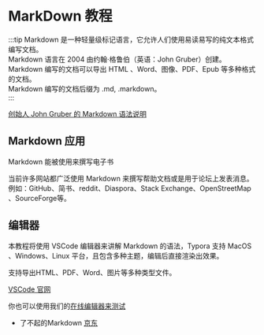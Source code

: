 # MarkDown 教程

:::tip
Markdown 是一种轻量级标记语言，它允许人们使用易读易写的纯文本格式编写文档。   
Markdown 语言在 2004 由约翰·格鲁伯（英语：John Gruber）创建。   
Markdown 编写的文档可以导出 HTML 、Word、图像、PDF、Epub 等多种格式的文档。   
Markdown 编写的文档后缀为 .md, .markdown。    
:::

[创始人 John Gruber 的 Markdown 语法说明](https://daringfireball.net/projects/markdown/syntax)

## Markdown 应用

Markdown 能被使用来撰写电子书

当前许多网站都广泛使用 Markdown 来撰写帮助文档或是用于论坛上发表消息。例如：GitHub、简书、reddit、Diaspora、Stack Exchange、OpenStreetMap 、SourceForge等。

## 编辑器

本教程将使用 VSCode 编辑器来讲解 Markdown 的语法，Typora 支持 MacOS 、Windows、Linux 平台，且包含多种主题，编辑后直接渲染出效果。

支持导出HTML、PDF、Word、图片等多种类型文件。

[VSCode 官网](https://code.visualstudio.com/)

你也可以使用我们的[在线编辑器来测试](https://c.runoob.com/front-end/712)

- 了不起的Markdown [京东](https://item.jd.com/12669274.html)


